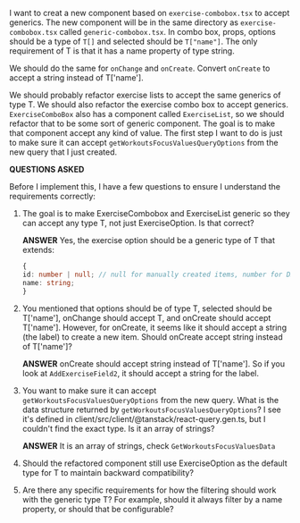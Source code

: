 I want to creat a new component based on `exercise-combobox.tsx` to accept generics. The new component will be in the same directory as `exercise-combobox.tsx` called `generic-combobox.tsx`. In combo box, props, options should be a type of `T[]` and selected should be `T["name"]`. The only requirement of T is that it has a name property of type string. 

We should do the same for `onChange` and `onCreate`. Convert `onCreate` to accept a string instead of T['name'].

We should probably refactor exercise lists to accept the same generics of type T. We should also refactor the exercise combo box to accept generics. `ExerciseComboBox` also has a component called `ExerciseList`, so we should refactor that to be some sort of generic component. The goal is to make that component accept any kind of value. The first step I want to do is just to make sure it can accept `getWorkoutsFocusValuesQueryOptions` from the new query that I just created.

**QUESTIONS ASKED**

Before I implement this, I have a few questions to ensure I understand the requirements correctly:

1.  The goal is to make ExerciseCombobox and ExerciseList generic so they can accept any type T, not just
    ExerciseOption. Is that correct?

    **ANSWER**
    Yes, the exercise option should be a generic type of T that extends:

    ```typescript
    {
    id: number | null; // null for manually created items, number for DB exercises
    name: string;
    }
    ```

2.  You mentioned that options should be of type T, selected should be T['name'], onChange should accept T,
    and onCreate should accept T['name']. However, for onCreate, it seems like it should accept a string (the
    label) to create a new item. Should onCreate accept string instead of T['name']?

    **ANSWER**
    onCreate should accept string instead of T['name']. So if you look at `AddExerciseField2`, it should accept a string for the label.

3.  You want to make sure it can accept `getWorkoutsFocusValuesQueryOptions` from the new query. What is the
    data structure returned by `getWorkoutsFocusValuesQueryOptions`? I see it's defined in
    client/src/client/@tanstack/react-query.gen.ts, but I couldn't find the exact type. Is it an array of
    strings?

    **ANSWER**
    It is an array of strings, check `GetWorkoutsFocusValuesData`

4.  Should the refactored component still use ExerciseOption as the default type for T to maintain backward
    compatibility?

5.  Are there any specific requirements for how the filtering should work with the generic type T? For
    example, should it always filter by a name property, or should that be configurable?


